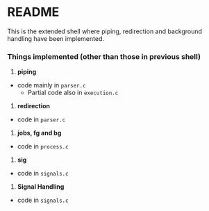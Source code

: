 # README

This is the extended shell where piping, redirection and background handling have been implemented.

### Things implemented (other than those in previous shell)

1. **piping**
- code mainly in `parser.c`
    - Partial code also in `execution.c`
1. **redirection**
- code in `parser.c`
1. **jobs, fg and bg**
- code in `process.c`
1. **sig**
- code in `signals.c`
1. **Signal Handling**
- code in `signals.c`